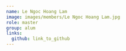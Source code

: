 ```yaml
---
name: Le Ngoc Hoang Lam 
image: images/members/Le Ngoc Hoang Lam.jpg 
role: master
group: alum
links:
  github: link_to_github 
---
```

